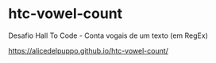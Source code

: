 # htc-vowel-count
Desafio Hall To Code - Conta vogais de um texto (em RegEx)

https://alicedelpuppo.github.io/htc-vowel-count/
